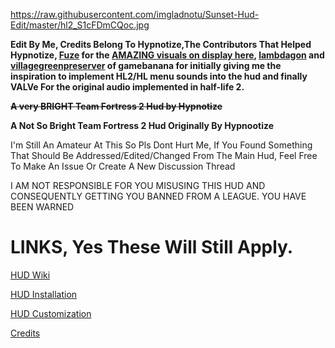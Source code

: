https://raw.githubusercontent.com/imgladnotu/Sunset-Hud-Edit/master/hl2_S1cFDmCQoc.jpg

**Edit By Me, Credits Belong To Hypnotize,The Contributors That Helped Hypnotize, [Fuze](https://www.youtube.com/channel/UCkzIPO0-cy-h2Kj8gJwTbYg) for the [AMAZING visuals on display here](https://www.youtube.com/watch?v=i9_jAo0DOK0), [lambdagon](https://gamebanana.com/members/1795251) and [villagegreenpreserver](https://gamebanana.com/members/2082093) of gamebanana for initially giving me the inspiration to implement HL2/HL menu sounds into the hud and finally VALVe For the original audio implemented in half-life 2.**

~~**A very BRIGHT Team Fortress 2 Hud by Hypnotize**~~

**A Not So Bright Team Fortress 2 Hud Originally By Hypnootize**

I'm Still An Amateur At This So Pls Dont Hurt Me, If You Found Something That Should Be Addressed/Edited/Changed From The Main Hud, Feel Free To Make An Issue Or Create A New Discussion Thread

<a>I AM NOT RESPONSIBLE FOR YOU MISUSING THIS HUD AND CONSEQUENTLY GETTING YOU BANNED FROM A LEAGUE. YOU HAVE BEEN WARNED</a>

<a>LINKS, Yes These Will Still Apply.</a>
====

[HUD Wiki](https://github.com/Hypnootize/Sunset-Hud/wiki)

[HUD Installation](https://github.com/Hypnootize/Sunset-Hud/wiki/Installation)

[HUD Customization](https://github.com/Hypnootize/Sunset-Hud/wiki/Customization)

[Credits](https://github.com/Hypnootize/Sunset-Hud/wiki/Credits)
